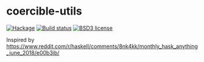 # coercible-utils

[![Hackage](https://img.shields.io/hackage/v/coercible-utils.svg)](https://hackage.haskell.org/package/coercible-utils)
[![Build status](https://secure.travis-ci.org/sjakobi/coercible-utils.svg)](https://travis-ci.org/sjakobi/coercible-utils)
[![BSD3 license](https://img.shields.io/badge/license-BSD3-blue.svg)](https://github.com/sjakobi/coercible-utils/blob/master/LICENSE)

Inspired by https://www.reddit.com/r/haskell/comments/8nk4kk/monthly_hask_anything_june_2018/e00b3ib/
